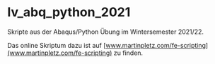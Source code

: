 # lv_abq_python_2021
Skripte aus der Abaqus/Python Übung im Wintersemester 2021/22.

Das online Skriptum dazu ist auf [www.martinpletz.com/fe-scripting](www.martinpletz.com/fe-scripting) zu finden.
